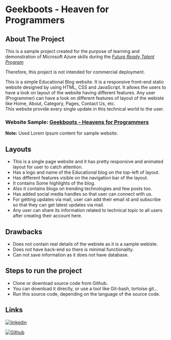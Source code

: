# Geekboots - Heaven for Programmers

## About The Project
   
This is a sample project created for the purpose 
of learning and demonstration of Microsoft Azure 
skills during the 
*[Future Ready Talent Program](https://futurereadytalent.in/learning)*

Therefore, this project is not intended for 
commercial deployment.

This is a simple Educational Blog website. 
It is a responsive front-end static website designed by using HTML, CSS and JavaScript.
It allows the users to have a look on layout of 
the website having different features.
Any user (Programmer) can have a look on different 
features of layout of the webiste like Home, 
About, Category, Pages, Contact Us, etc.  
This website provide every single update 
in this technical world to the user.

### Website Sample: [Geekboots - Heavens for Programmers](https://white-bush-0be032410.1.azurestaticapps.net/)

**Note:** Used Lorem Ipsum content for sample website.

## Layouts

- This is a single page website and it has pretty responsive and animated layout for user to catch attention. 
- Has a logo and name of the Educational blog on the top-left of layout.  
- Has different features visible on the navigation bar of the layout.
- It contains Some highlights of the blog.
- Also it contains blogs on trending technologies and few posts too.
- Has added social media handles so that user can connect with us.
- For getting updates via mail, user can add their email id and subscribe so that they can get latest updates via mail.
- Any user can share its information related to technical topic to all users after creating their account here.


## Drawbacks 

- Does not contain real details of the webiste as it is a sample webiste.  
- Does not have back-end so there is minimal functionality.  
- Can not save information as it does not have database.  

## Steps to run the project

- Clone or download source code from Github.  
- You can download it directly, or use a tool like Git-bash, tortoise git...  
- Run this source code, depending on the language of the source code. 
 
## Links

[![linkedin](https://img.shields.io/badge/linkedin-0A66C2?style=for-the-badge&logo=linkedin&logoColor=white)](https://www.linkedin.com/in/sayali-selukar-0742a71a5/)

[![Github](https://img.shields.io/badge/github-0A66C2?style=for-the-badge&logo=github&color=gray)](https://github.com/sayli15)
